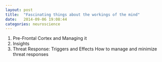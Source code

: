 ```yaml
---
layout: post
title:  "Fascinating things about the workings of the mind"
date:   2014-09-06 19:08:44
categories: neuroscience
---
```


1. Pre-Frontal Cortex and Managing it
2. Insights
3. Threat Response: Triggers and Effects
  How to manage and minimize threat responses 

